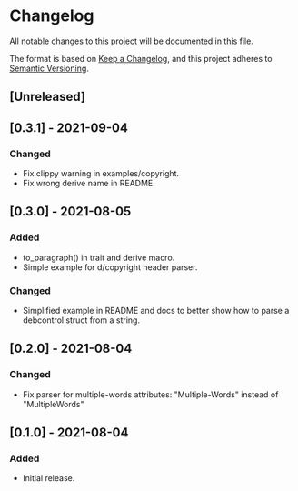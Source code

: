 # Changelog
All notable changes to this project will be documented in this file.

The format is based on [Keep a Changelog](https://keepachangelog.com/en/1.0.0/),
and this project adheres to [Semantic Versioning](https://semver.org/spec/v2.0.0.html).

## [Unreleased]

## [0.3.1] - 2021-09-04
### Changed
 - Fix clippy warning in examples/copyright.
 - Fix wrong derive name in README.

## [0.3.0] - 2021-08-05
### Added
 - to_paragraph() in trait and derive macro.
 - Simple example for d/copyright header parser.

### Changed
 - Simplified example in README and docs to better show how to parse
   a debcontrol struct from a string.

## [0.2.0] - 2021-08-04
### Changed
- Fix parser for multiple-words attributes: "Multiple-Words" instead of "MultipleWords"

## [0.1.0] - 2021-08-04
### Added
- Initial release.
